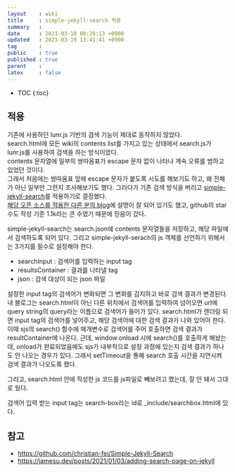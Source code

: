 ```yaml
---
layout    : wiki
title     : simple-jekyll-search 적용
summary   : 
date      : 2021-03-10 00:28:13 +0900
updated   : 2021-03-19 13:41:41 +0900
tag       : 
public    : true
published : true
parent    : 
latex     : false
---
```

* TOC
{:toc}

## 적용
기존에 사용하던 lunr.js 기반의 검색 기능이 제대로 동작하지 않았다.  
search.html에 모든 wiki의 contents list를 가지고 있는 상태에서 search.js가 lunr.js를 사용하여 검색을 하는 방식이었다.  
contents 문자열에 일부의 쌍따옴표가 escape 문자 없이 나타나 계속 오류를 범하고 있었던 것이다.  
그래서 처음에는 쌍따옴표 앞에 escape 문자가 붙도록 시도를 해보기도 하고, 왜 전체가 아닌 일부만 그런지 조사해보기도 했다. 그러다가 기존 검색 방식을 버리고 [simple-jekyll-search](https://github.com/christian-fei/Simple-Jekyll-Search)를 적용하기로 결정했다.  
[해당 오픈 소스를 적용한 다른 분의 blog](https://jamesu.dev/posts/2021/01/03/adding-search-page-on-jekyll)에 설명이 잘 되어 있기도 했고, github의 star 수도 작성 기준 1.1k라는 큰 수였기 때문에 믿음이 갔다.  

simple-jekyll-search는 search.json에 contents 문자열들을 저장하고, 해당 파일에서 검색하도록 되어 있다. 그리고 simple-jekyll-serach의 js 객체를 선언하기 위해서는 3가지를 필수로 설정해야 한다.
- searchInput : 검색어를 입력하는 input tag
- resultsContainer : 결과를 나타낼 tag
- json : 검색 대상이 되는 json 파일

설정한 input tag의 검색어가 변화되면 그 변화를 감지하고 바로 검색 결과가 변경된다.
내 블로그는 search.html이 아닌 다른 위치에서 검색어를 입력하여 넘어오면 url에 query string의 query라는 이름으로 검색어가 들어가 있다. search.html가 렌더링 되면 input tag의 검색어를 넣어주고, 해당 검색어에 대한 검색 결과가 나와 있어야 한다.  
이때 sjs의 search() 함수에 매개변수로 검색어를 주어 호출하면 검색 결과가 resultContainer에 나온다. 근데, window.onload 시에 search()를 호출하게 해놨는데, onload가 완료되었음에도 sjs가 내부적으로 설정 과정에 있는지 검색 결과가 하나도 안 나오는 경우가 있다. 그래서 setTimeout을 통해 search 호출 시간을 지연시켜 검색 결과가 나오도록 했다.

그리고, search.html 안에 작성한 js 코드를 js파일로 빼보려고 했는데, 잘 안 돼서 그대로 뒀다.

검색어 입력 받는 input tag는 search-box라는 id로 _include/searchbox.html에 있다.

## 참고
- <https://github.com/christian-fei/Simple-Jekyll-Search>
- <https://jamesu.dev/posts/2021/01/03/adding-search-page-on-jekyll>
